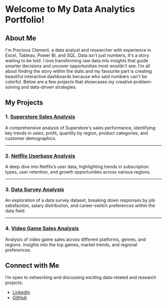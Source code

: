 # Welcome to My Data Analytics Portfolio!


## About Me
I'm Precious Clement, a data analyst and researcher with experience in Excel, Tableau, Power BI, and SQL. Data isn't just numbers, it's a story waiting to be told. I love transforming raw data into insights that guide smarter decisions and uncover opportunities most wouldn’t see. I’m all about finding the story within the stats and my favourite part is creating beautiful interactive dashboards because who said numbers can't be colorful. Below are a few projects that showcases my creative problem-solving and data-driven strategies.  


## My Projects

### 1. [Superstore Sales Analysis](./superstore-sales.md)
A comprehensive analysis of Superstore's sales performance, identifying key trends in sales, profit, quantity by region, product categories, and customer demographics.

---

### 2. [Netflix Userbase Analysis](./netflix-userbase.md)
A deep dive into Netflix’s user data, highlighting trends in subscription types, user retention, and growth opportunities across various regions.

---

### 3. [Data Survey Analysis](./data-survey.md)
An exploration of a data survey dataset, breaking down responses by job satisfaction, salary distribution, and career-switch preferences within the data field.

---

### 4. [Video Game Sales Analysis](./video-game.md)
Analysis of video game sales across different platforms, genres, and regions. Insights into the top games, market trends, and regional preferences.



## Connect with Me
I’m open to networking and discussing exciting data-related and research projects. 
- [LinkedIn](https://linkedin.com/in/preciousclems)
- [GitHub](https://github.com/Preciousclement)


